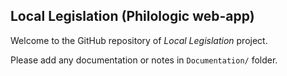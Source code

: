 ## Local Legislation (Philologic web-app)

Welcome to the GitHub repository of *Local Legislation* project.

Please add any documentation or notes in `Documentation/` folder.
